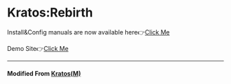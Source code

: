 # Kratos:Rebirth

Install&Config manuals are now available here👉[Click Me](https://bim.gitbook.io/kr/)

Demo Site👉[Click Me](https://puq.moe)

***

#### Modified From [Kratos(M)](https://github.com/xb2016/kratos)

